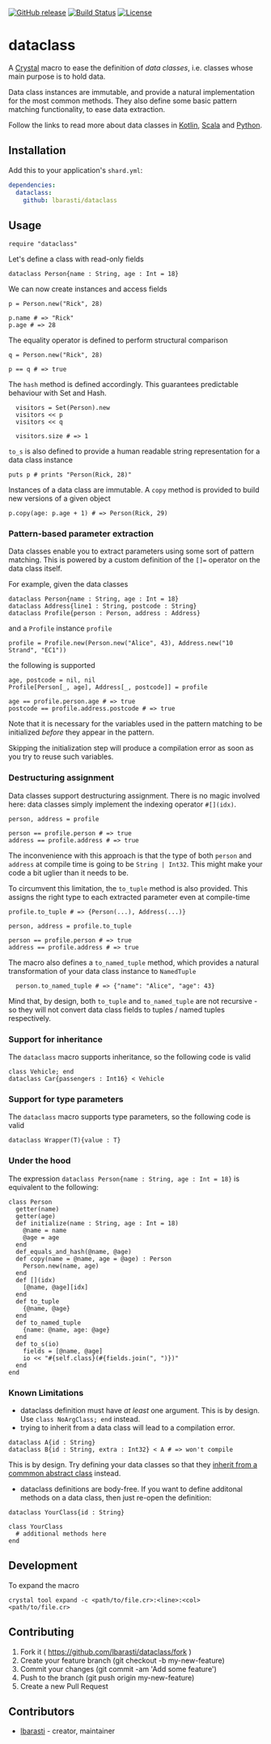 [![GitHub release](https://img.shields.io/github/release/lbarasti/dataclass.svg)](https://github.com/lbarasti/dataclass/releases)
[![Build Status](https://travis-ci.org/lbarasti/dataclass.svg?branch=master)](https://travis-ci.org/lbarasti/dataclass)
[![License](https://img.shields.io/badge/license-MIT-blue.svg)](https://opensource.org/licenses/MIT)


# dataclass
A [Crystal](http://crystal-lang.org/) macro to ease the definition of *data classes*, i.e. classes whose main purpose is to hold data.

Data class instances are immutable, and provide a natural implementation for the most common methods.
They also define some basic pattern matching functionality, to ease data extraction.

Follow the links to read more about data classes in [Kotlin](https://kotlinlang.org/docs/reference/data-classes.html), [Scala](https://docs.scala-lang.org/tour/case-classes.html) and [Python](https://docs.python.org/3/library/dataclasses.html).

## Installation

Add this to your application's `shard.yml`:

```yaml
dependencies:
  dataclass:
    github: lbarasti/dataclass
```

## Usage

```crystal
require "dataclass"
```

Let's define a class with read-only fields

```crystal
dataclass Person{name : String, age : Int = 18}
```

We can now create instances and access fields

```crystal
p = Person.new("Rick", 28)

p.name # => "Rick"
p.age # => 28
```

The equality operator is defined to perform structural comparison

```crystal
q = Person.new("Rick", 28)

p == q # => true
```

The `hash` method is defined accordingly. This guarantees predictable behaviour with Set and Hash.

```crystal
  visitors = Set(Person).new
  visitors << p
  visitors << q

  visitors.size # => 1
 ```

`to_s` is also defined to provide a human readable string representation for a data class instance

```crystal
puts p # prints "Person(Rick, 28)"
```

Instances of a data class are immutable. A `copy` method is provided to build new versions of a given object

```crystal
p.copy(age: p.age + 1) # => Person(Rick, 29)
```


### Pattern-based parameter extraction
Data classes enable you to extract parameters using some sort of pattern matching. This is powered by a custom definition of the `[]=` operator on the data class itself.

For example, given the data classes

```crystal
dataclass Person{name : String, age : Int = 18}
dataclass Address{line1 : String, postcode : String}
dataclass Profile{person : Person, address : Address}
```

and a `Profile` instance `profile`

```crystal
profile = Profile.new(Person.new("Alice", 43), Address.new("10 Strand", "EC1"))
```

the following is supported

```crystal
age, postcode = nil, nil
Profile[Person[_, age], Address[_, postcode]] = profile

age == profile.person.age # => true
postcode == profile.address.postcode # => true
```

Note that it is necessary for the variables used in the pattern matching to be initialized *before* they appear in the pattern.

Skipping the initialization step will produce a compilation error as soon as you try to reuse such variables.


### Destructuring assignment
Data classes support destructuring assignment. There is no magic involved here: data classes simply implement the indexing operator `#[](idx)`.

```crystal
person, address = profile

person == profile.person # => true
address == profile.address # => true
```

The inconvenience with this approach is that the type of both `person` and `address` at compile time is going to be `String | Int32`. This might make your code a bit uglier than it needs to be.

To circumvent this limitation, the `to_tuple` method is also provided. This assigns the right type to each extracted parameter even at compile-time

```crystal
profile.to_tuple # => {Person(...), Address(...)}

person, address = profile.to_tuple

person == profile.person # => true
address == profile.address # => true
```

The macro also defines a `to_named_tuple` method, which provides a natural transformation of your data class instance to `NamedTuple`

```crystal
  person.to_named_tuple # => {"name": "Alice", "age": 43}
```
Mind that, by design, both `to_tuple` and `to_named_tuple` are not recursive - so they will not convert data class fields to tuples / named tuples respectively.

### Support for inheritance

The `dataclass` macro supports inheritance, so the following code is valid

```crystal
class Vehicle; end
dataclass Car{passengers : Int16} < Vehicle
```

### Support for type parameters

The `dataclass` macro supports type parameters, so the following code is valid

```crystal
dataclass Wrapper(T){value : T}
```

### Under the hood
The expression `dataclass Person{name : String, age : Int = 18}` is equivalent to the following:
```crystal
class Person
  getter(name)
  getter(age)
  def initialize(name : String, age : Int = 18)
    @name = name
    @age = age
  end
  def_equals_and_hash(@name, @age)
  def copy(name = @name, age = @age) : Person
    Person.new(name, age)
  end
  def [](idx)
    [@name, @age][idx]
  end
  def to_tuple
    {@name, @age}
  end
  def to_named_tuple
    {name: @name, age: @age}
  end
  def to_s(io)
    fields = [@name, @age]
    io << "#{self.class}(#{fields.join(", ")})"
  end
end
```

### Known Limitations
* dataclass definition must have *at least* one argument. This is by design. Use `class NoArgClass; end` instead.
* trying to inherit from a data class will lead to a compilation error.
```crystal
dataclass A{id : String}
dataclass B{id : String, extra : Int32} < A # => won't compile
```
This is by design. Try defining your data classes so that they [inherit from a commmon abstract class](https://stackoverflow.com/a/12706475) instead.
* dataclass definitions are body-free. If you want to define additonal methods on a data class, then just re-open the definition:

```crystal
dataclass YourClass{id : String}

class YourClass
  # additional methods here
end
```

## Development

To expand the macro

```
crystal tool expand -c <path/to/file.cr>:<line>:<col> <path/to/file.cr>
```

## Contributing

1. Fork it ( https://github.com/lbarasti/dataclass/fork )
2. Create your feature branch (git checkout -b my-new-feature)
3. Commit your changes (git commit -am 'Add some feature')
4. Push to the branch (git push origin my-new-feature)
5. Create a new Pull Request

## Contributors

- [lbarasti](https://github.com/lbarasti) - creator, maintainer
